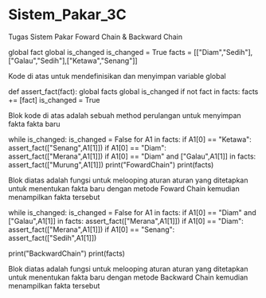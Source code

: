 # Sistem_Pakar_3C
Tugas Sistem Pakar Foward Chain & Backward Chain

global fact global is_changed is_changed = True facts = [["Diam","Sedih"],["Galau","Sedih"],["Ketawa","Senang"]]

Kode di atas untuk mendefinisikan dan menyimpan variable global

def assert_fact(fact): global facts global is_changed if not fact in facts: facts += [fact] is_changed = True

Blok kode di atas adalah sebuah method perulangan untuk menyimpan fakta fakta baru

while is_changed: is_changed = False for A1 in facts: if A1[0] == "Ketawa": assert_fact(["Senang",A1[1]]) if A1[0] == "Diam": assert_fact(["Merana",A1[1]]) if A1[0] == "Diam" and ["Galau",A1[1]] in facts: assert_fact(["Murung",A1[1]]) print("FowardChain") print(facts)

Blok diatas adalah fungsi untuk melooping aturan aturan yang ditetapkan untuk menentukan fakta baru dengan metode Foward Chain kemudian menampilkan fakta tersebut

while is_changed: is_changed = False for A1 in facts: if A1[0] == "Diam" and ["Galau",A1[1]] in facts: assert_fact(["Merana",A1[1]]) if A1[0] == "Diam": assert_fact(["Merana",A1[1]]) if A1[0] == "Senang": assert_fact(["Sedih",A1[1]])

print("BackwardChain")
print(facts)

Blok diatas adalah fungsi untuk melooping aturan aturan yang ditetapkan untuk menentukan fakta baru dengan metode Backward Chain kemudian menampilkan fakta tersebut
